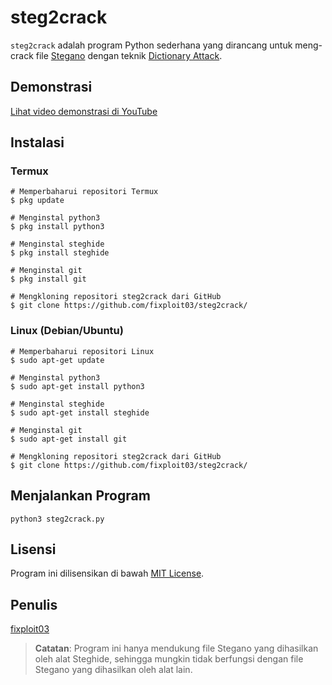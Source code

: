 # steg2crack

`steg2crack` adalah program Python sederhana yang dirancang untuk meng-crack file [Stegano](https://www.kajianpustaka.com/2017/09/sejarah-prinsip-kerja-teknik-steganografi.html?m=1) dengan teknik [Dictionary Attack](https://www.asdf.id/definisi-dictionary-attack-adalah/).

## Demonstrasi

[Lihat video demonstrasi di YouTube](https://www.youtube.com/watch?v=uhMEXRYpJHU)

## Instalasi 

### Termux 

```
# Memperbaharui repositori Termux 
$ pkg update

# Menginstal python3 
$ pkg install python3

# Menginstal steghide 
$ pkg install steghide

# Menginstal git
$ pkg install git

# Mengkloning repositori steg2crack dari GitHub
$ git clone https://github.com/fixploit03/steg2crack/
```

### Linux (Debian/Ubuntu)

```
# Memperbaharui repositori Linux 
$ sudo apt-get update

# Menginstal python3 
$ sudo apt-get install python3

# Menginstal steghide 
$ sudo apt-get install steghide

# Menginstal git
$ sudo apt-get install git

# Mengkloning repositori steg2crack dari GitHub
$ git clone https://github.com/fixploit03/steg2crack/
```

## Menjalankan Program

```
python3 steg2crack.py
```

## Lisensi

Program ini dilisensikan di bawah [MIT License](https://github.com/fixploit03/steg2crack/blob/main/LICENSE).

## Penulis

[fixploit03](https://github.com/fixploit03)

> **Catatan**: Program ini hanya mendukung file Stegano yang dihasilkan oleh alat Steghide, sehingga mungkin tidak berfungsi dengan file Stegano yang dihasilkan oleh alat lain.
